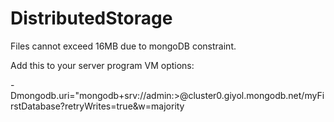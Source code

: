 # DistributedStorage

Files cannot exceed 16MB due to mongoDB constraint.

Add this to your server program VM options:

 -Dmongodb.uri="mongodb+srv://admin:<password>>@cluster0.giyol.mongodb.net/myFirstDatabase?retryWrites=true&w=majority